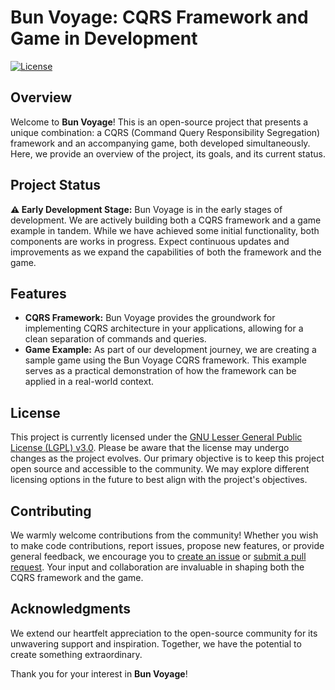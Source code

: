 # Bun Voyage: CQRS Framework and Game in Development

[![License](https://img.shields.io/badge/license-GNU%20Lesser%20General%20Public%20License%20v3.0-blue.svg)](license.md)

## Overview

Welcome to **Bun Voyage**! This is an open-source project that presents a unique combination: a CQRS (Command Query Responsibility Segregation) framework and an accompanying game, both developed simultaneously. Here, we provide an overview of the project, its goals, and its current status.

## Project Status

**⚠️ Early Development Stage:** Bun Voyage is in the early stages of development. We are actively building both a CQRS framework and a game example in tandem. While we have achieved some initial functionality, both components are works in progress. Expect continuous updates and improvements as we expand the capabilities of both the framework and the game.

## Features

- **CQRS Framework:** Bun Voyage provides the groundwork for implementing CQRS architecture in your applications, allowing for a clean separation of commands and queries.
- **Game Example:** As part of our development journey, we are creating a sample game using the Bun Voyage CQRS framework. This example serves as a practical demonstration of how the framework can be applied in a real-world context.

## License

This project is currently licensed under the [GNU Lesser General Public License (LGPL) v3.0](license.md). Please be aware that the license may undergo changes as the project evolves. Our primary objective is to keep this project open source and accessible to the community. We may explore different licensing options in the future to best align with the project's objectives.

## Contributing

We warmly welcome contributions from the community! Whether you wish to make code contributions, report issues, propose new features, or provide general feedback, we encourage you to [create an issue](https://github.com/your-project/repository/issues) or [submit a pull request](https://github.com/your-project/repository/pulls). Your input and collaboration are invaluable in shaping both the CQRS framework and the game.

## Acknowledgments

We extend our heartfelt appreciation to the open-source community for its unwavering support and inspiration. Together, we have the potential to create something extraordinary.

Thank you for your interest in **Bun Voyage**!
